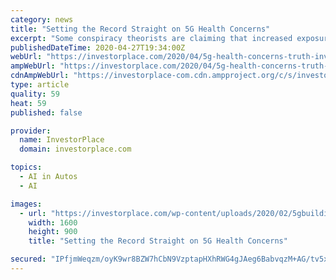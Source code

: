 ```yaml
---
category: news
title: "Setting the Record Straight on 5G Health Concerns"
excerpt: "Some conspiracy theorists are claiming that increased exposure to 5G radiation \"lowers immune systems\" and makes people more susceptible to the coronavirus. Here's the truth."
publishedDateTime: 2020-04-27T19:34:00Z
webUrl: "https://investorplace.com/2020/04/5g-health-concerns-truth-investing-opportunities/"
ampWebUrl: "https://investorplace.com/2020/04/5g-health-concerns-truth-investing-opportunities/amp/"
cdnAmpWebUrl: "https://investorplace-com.cdn.ampproject.org/c/s/investorplace.com/2020/04/5g-health-concerns-truth-investing-opportunities/amp/"
type: article
quality: 59
heat: 59
published: false

provider:
  name: InvestorPlace
  domain: investorplace.com

topics:
  - AI in Autos
  - AI

images:
  - url: "https://investorplace.com/wp-content/uploads/2020/02/5gbuilding1600.jpg"
    width: 1600
    height: 900
    title: "Setting the Record Straight on 5G Health Concerns"

secured: "IPfjmWeqzm/oyK9wr8BZW7hCbN9VzptapHXhRWG4gJAeg6BabvqzM+AG/tv5xyZaHw3fu82+hCN9IxuW9ZDRE0gB7v0xUsF0lKsJruDPHwX2hC5XIHgZ1H0anuAcn89ono/o+uAa9XtvgxaxjN/kHsaS2KkHZ14Ph29FD8ssNPSOiKc+qOO9ObPKAP5308RppdJOhCUEf9Wv4r1B9vOMoQzlNc+D72AvCuGpJQ2E0C/zvkSI3bDQ1n0Gb+iayHVQyPFGN5ME/EX0eDZn0RIMpTZ7QBTNHnCwSgQpPyk+AONuIsC3RI7Jc1o7qFO0Uro7y/mNO1wpnoShjPOJafrD/jpUt7FrTgnpKbOgc/iRnezj3pMJe8SaPpOy0q1odTCFedJU7pnPI98ddPEbI8RnIVI5/ucYf1tXeDfxbeAOV4Cxf0IBoqx1/34zjrTig25/nq+Iv7n7TbemIGTsuFMdVTbtpOM8FCe9P28yTHz/4Jc=;L7RrPXCffIKUcAuPwnD4KA=="
---
```


